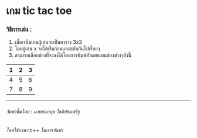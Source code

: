 # เกม tic tac toe
### วิธีการเล่น :
1. เมื่อเรนิ่มเกมผู้เล่นจะเป็นตาราง 3x3
2. โดยผู้เล่น x จะได้เริ่มก่อนและสลับกันไปเรื่อยๆ
3. สามารถเลือกช่องที่จะลงได้โดยการพิมพ์ตัวเลยแทนช่องต่างๆดังนี้

| 1 | 2 | 3 |
|---|---|---|
| 4 | 5 | 6 |
| 7 | 8 | 9 |

---
###### จัดทำขึ้นโดย : นายธนกฤต โชติประเสริฐ
###### โดยใช้ภาษา c++ ในการจัดทำ
